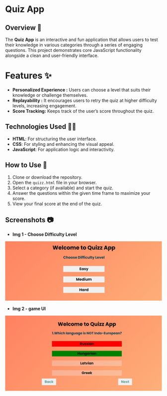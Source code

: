 # Quiz App

## Overview 📝
The **Quiz App** is an interactive and fun application that allows users to test their knowledge in various categories through a series of engaging questions. This project demonstrates core JavaScript functionality alongside a clean and user-friendly interface.
# Features ✨
- **Personalized Experience :**  Users can choose a level that suits their knowledge or challenge themselves.
- **Replayability :**  It encourages users to retry the quiz at higher difficulty levels, increasing engagement.
- **Score Tracking:** Keeps track of the user’s score throughout the quiz.

## Technologies Used 👩‍💻 
- **HTML**: For structuring the user interface.
- **CSS**: For styling and enhancing the visual appeal.
- **JavaScript**: For application logic and interactivity.


## How to Use 📒
1. Clone or download the repository.
2. Open the `quizz.html` file in your browser.
3. Select a category (if available) and start the quiz.
4. Answer the questions within the given time frame to maximize your score.
5. View your final score at the end of the quiz.

## Screenshots 📷

- **Img 1 - Choose Difficulty Level**

![choose difficulty](Screenshots\Screenshot_31-12-2024_15147_.jpeg)

- **Img 2 - game UI**

![game page](Screenshots\Screenshot_31-12-2024_155558_.jpeg)






